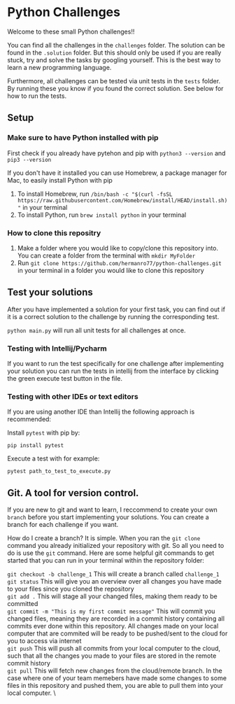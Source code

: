 # Python Challenges
Welcome to these small Python challenges!!
 
You can find all the challenges in the `challenges` folder. 
The solution can be found in the `.solution` folder. But this should only be used if you are really stuck, try and solve the tasks by googling yourself. This is the best way to learn a new programming language. 

Furthermore, all challenges can be tested via unit tests in the `tests` folder. 
By running these you know if you found the correct solution. See below for how to run the tests.

## Setup

### Make sure to have Python installed with pip

First check if you already have pytehon and pip with `python3 --version` and `pip3 --version`

If you don't have it installed you can use Homebrew, a package manager for Mac, to easily install Python with pip

1. To install Homebrew, run `/bin/bash -c "$(curl -fsSL https://raw.githubusercontent.com/Homebrew/install/HEAD/install.sh)"` in your terminal
2. To install Python, run `brew install python` in your terminal


### How to clone this repositry

1. Make a folder where you would like to copy/clone this repository into. You can create a folder from the terminal with `mkdir MyFolder`
2. Run `git clone https://github.com/hermanro77/python-challenges.git` in your terminal in a folder you would like to clone this repository 


## Test your solutions
After you have implemented a solution for your first task, you can find out if it is a correct solution to the challenge by running the corresponding test.

`python main.py` will run all unit tests for all challenges at once.

### Testing with Intellij/Pycharm
If you want to run the test specifically for one challenge after implementing your solution you can run the tests in intellij from the interface by clicking the green execute test button in the file.

### Testing with other IDEs or text editors
If you are using another IDE than Intellij the following approach is recommended:

Install `pytest` with pip by:

`pip install pytest`

Execute a test with for example:

`pytest path_to_test_to_execute.py` 

## Git. A tool for version control.

If you are new to git and want to learn, I reccommend to create your own `branch` before you start implementing your solutions. You can create a branch for each challenge if you want.

How do I create a branch? It is simple. When you ran the `git clone` command you already initialized your repository with git. So all you need to do is use the `git` command. Here are some helpful git commands to get started that you can run in your terminal within the repository folder:

`git checkout -b challenge_1` This will create a branch called `challenge_1` \
`git status` This will give you an overview over all changes you have made to your files since you cloned the repository \
`git add .` This will stage all your changed files, making them ready to be committed \
`git commit -m "This is my first commit message"` This will commit you changed files, meaning they are recorded in a commit history containing all commits ever done within this repository. All changes made on your local computer that are commited will be ready to be pushed/sent to the cloud for you to access via internet \
`git push` This will push all commits from your local computer to the cloud, such that all the changes you made to your files are stored in the remote commit history \
`git pull` This will fetch new changes from the cloud/remote branch. In the case where one of your team memebers have made some changes to some files in this repository and pushed them, you are able to pull them into your local computer. \
